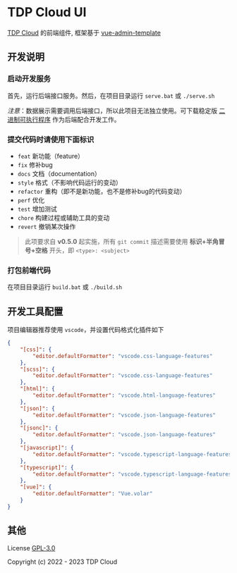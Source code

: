 # TDP Cloud UI

[TDP Cloud](https://github.com/open-tdp/tdp-cloud) 的前端组件, 框架基于 [vue-admin-template](https://github.com/rehiy/vue-admin-template)

## 开发说明

### 启动开发服务

首先，运行后端接口服务。然后，在项目目录运行 `serve.bat` 或 `./serve.sh`

*注意*：数据展示需要调用后端接口，所以此项目无法独立使用。可下载稳定版 [二进制可执行程序](https://github.com/open-tdp/tdp-cloud/releases) 作为后端配合开发工作。

### 提交代码时请使用下面标识

- `feat` 新功能（feature）
- `fix` 修补bug
- `docs` 文档（documentation）
- `style` 格式（不影响代码运行的变动）
- `refactor` 重构（即不是新功能，也不是修补bug的代码变动）
- `perf` 优化
- `test` 增加测试
- `chore` 构建过程或辅助工具的变动
- `revert` 撤销某次操作

> 此项要求自 **v0.5.0** 起实施，所有 `git commit` 描述需要使用 **标识+半角冒号+空格** 开头，即 `<type>: <subject>`

### 打包前端代码

在项目目录运行  `build.bat` 或 `./build.sh`

## 开发工具配置

项目编辑器推荐使用 `vscode`，并设置代码格式化插件如下

```json
{
    "[css]": {
        "editor.defaultFormatter": "vscode.css-language-features"
    },
    "[scss]": {
        "editor.defaultFormatter": "vscode.css-language-features"
    },
    "[html]": {
        "editor.defaultFormatter": "vscode.html-language-features"
    },
    "[json]": {
        "editor.defaultFormatter": "vscode.json-language-features"
    },
    "[jsonc]": {
        "editor.defaultFormatter": "vscode.json-language-features"
    },
    "[javascript]": {
        "editor.defaultFormatter": "vscode.typescript-language-features"
    },
    "[typescript]": {
        "editor.defaultFormatter": "vscode.typescript-language-features"
    },
    "[vue]": {
        "editor.defaultFormatter": "Vue.volar"
    }
}

```

## 其他

License [GPL-3.0](https://www.gnu.org/licenses/gpl-3.0.txt)

Copyright (c) 2022 - 2023 TDP Cloud
